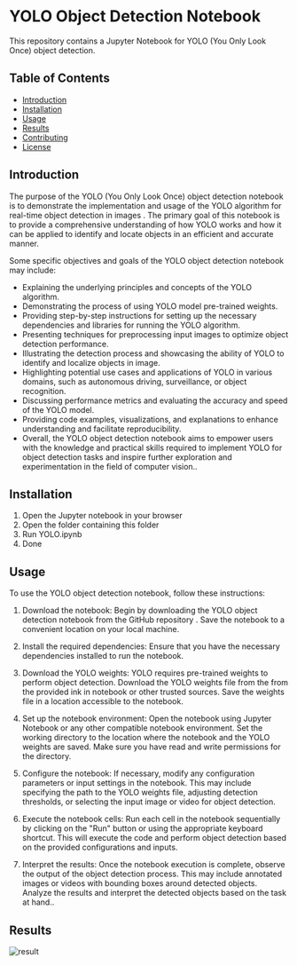 # YOLO Object Detection Notebook

This repository contains a Jupyter Notebook for YOLO (You Only Look Once) object detection.

## Table of Contents

- [Introduction](#introduction)
- [Installation](#installation)
- [Usage](#usage)
- [Results](#results)
- [Contributing](#contributing)
- [License](#license)

## Introduction

The purpose of the YOLO (You Only Look Once) object detection notebook is to demonstrate the implementation and usage of the YOLO algorithm for real-time object detection in images . The primary goal of this notebook is to provide a comprehensive understanding of how YOLO works and how it can be applied to identify and locate objects in an efficient and accurate manner.

Some specific objectives and goals of the YOLO object detection notebook may include:

- Explaining the underlying principles and concepts of the YOLO algorithm.
- Demonstrating the process of using YOLO model pre-trained weights.
- Providing step-by-step instructions for setting up the necessary dependencies and libraries for running the YOLO algorithm.
- Presenting techniques for preprocessing input images to optimize object detection performance.
- Illustrating the detection process and showcasing the ability of YOLO to identify and localize objects in image.
- Highlighting potential use cases and applications of YOLO in various domains, such as autonomous driving, surveillance, or object recognition.
- Discussing performance metrics and evaluating the accuracy and speed of the YOLO model.
- Providing code examples, visualizations, and explanations to enhance understanding and facilitate reproducibility.
- Overall, the YOLO object detection notebook aims to empower users with the knowledge and practical skills required to implement YOLO for object detection tasks and inspire further exploration and experimentation in the field of computer vision..

## Installation

1. Open the Jupyter notebook in your browser
2. Open the folder containing this folder
3. Run YOLO.ipynb
4. Done

## Usage

To use the YOLO object detection notebook, follow these instructions:

1. Download the notebook: Begin by downloading the YOLO object detection notebook from the GitHub repository . Save the notebook to a convenient location on your local machine.

2. Install the required dependencies: Ensure that you have the necessary dependencies installed to run the notebook. 

3. Download the YOLO weights: YOLO requires pre-trained weights to perform object detection. Download the YOLO weights file from the from the provided ink in notebook or other trusted sources. Save the weights file in a location accessible to the notebook.

4. Set up the notebook environment: Open the notebook using Jupyter Notebook or any other compatible notebook environment. Set the working directory to the location where the notebook and the YOLO weights are saved. Make sure you have read and write permissions for the directory.

5. Configure the notebook: If necessary, modify any configuration parameters or input settings in the notebook. This may include specifying the path to the YOLO weights file, adjusting detection thresholds, or selecting the input image or video for object detection.

6. Execute the notebook cells: Run each cell in the notebook sequentially by clicking on the "Run" button or using the appropriate keyboard shortcut. This will execute the code and perform object detection based on the provided configurations and inputs.

7. Interpret the results: Once the notebook execution is complete, observe the output of the object detection process. This may include annotated images or videos with bounding boxes around detected objects. Analyze the results and interpret the detected objects based on the task at hand..

## Results

![result](https://github.com/Rohitkushwaha79/YOLO_object_detection/assets/118690283/ae49203b-2e95-4bb2-9fef-937c6fb5f72b)



